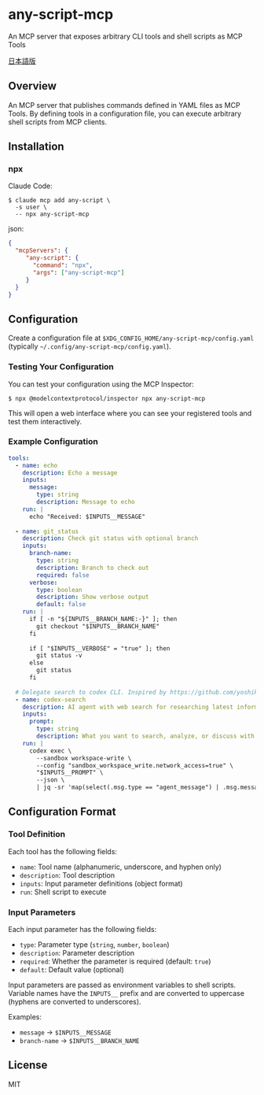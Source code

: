 # any-script-mcp

An MCP server that exposes arbitrary CLI tools and shell scripts as MCP Tools

[日本語版](./README.ja.md)

## Overview

An MCP server that publishes commands defined in YAML files as MCP Tools. By defining tools in a configuration file, you can execute arbitrary shell scripts from MCP clients.

## Installation

### npx

Claude Code:

```shell-session
$ claude mcp add any-script \
  -s user \
  -- npx any-script-mcp
```

json:

```json
{
  "mcpServers": {
     "any-script": {
       "command": "npx",
       "args": ["any-script-mcp"]
     }
  }
}
```

## Configuration

Create a configuration file at `$XDG_CONFIG_HOME/any-script-mcp/config.yaml` (typically `~/.config/any-script-mcp/config.yaml`).

### Testing Your Configuration

You can test your configuration using the MCP Inspector:

```shell-session
$ npx @modelcontextprotocol/inspector npx any-script-mcp
```

This will open a web interface where you can see your registered tools and test them interactively.

### Example Configuration

```yaml
tools:
  - name: echo
    description: Echo a message
    inputs:
      message:
        type: string
        description: Message to echo
    run: |
      echo "Received: $INPUTS__MESSAGE"
      
  - name: git_status
    description: Check git status with optional branch
    inputs:
      branch-name:
        type: string
        description: Branch to check out
        required: false
      verbose:
        type: boolean
        description: Show verbose output
        default: false
    run: |
      if [ -n "${INPUTS__BRANCH_NAME:-}" ]; then
        git checkout "$INPUTS__BRANCH_NAME"
      fi
      
      if [ "$INPUTS__VERBOSE" = "true" ]; then
        git status -v
      else
        git status
      fi
      
  # Delegate search to codex CLI. Inspired by https://github.com/yoshiko-pg/o3-search-mcp
  - name: codex-search
    description: AI agent with web search for researching latest information, troubleshooting program errors, discussing complex problems and design decisions, exploring advanced library usage, and investigating upgrade paths. Supports natural language queries.
    inputs:
      prompt:
        type: string
        description: What you want to search, analyze, or discuss with the AI agent
    run: |
      codex exec \
        --sandbox workspace-write \
        --config "sandbox_workspace_write.network_access=true" \
        "$INPUTS__PROMPT" \
        --json \
        | jq -sr 'map(select(.msg.type == "agent_message") | .msg.message) | last'
```

## Configuration Format

### Tool Definition

Each tool has the following fields:

- `name`: Tool name (alphanumeric, underscore, and hyphen only)
- `description`: Tool description
- `inputs`: Input parameter definitions (object format)
- `run`: Shell script to execute

### Input Parameters

Each input parameter has the following fields:

- `type`: Parameter type (`string`, `number`, `boolean`)
- `description`: Parameter description
- `required`: Whether the parameter is required (default: `true`)
- `default`: Default value (optional)

Input parameters are passed as environment variables to shell scripts. Variable names have the `INPUTS__` prefix and are converted to uppercase (hyphens are converted to underscores).

Examples:
- `message` → `$INPUTS__MESSAGE`
- `branch-name` → `$INPUTS__BRANCH_NAME`

## License

MIT